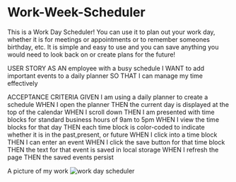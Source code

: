 # Work-Week-Scheduler

This is a Work Day Scheduler! You can use it to plan out your work day, whether it
is for meetings or appointments or to remember someones birthday, etc. It is simple 
and easy to use and you can save anything you would need to look back on or create plans 
for the future!

USER STORY
AS AN employee with a busy schedule
I WANT to add important events to a daily planner
SO THAT I can manage my time effectively

ACCEPTANCE CRITERIA
GIVEN I am using a daily planner to create a schedule
WHEN I open the planner
THEN the current day is displayed at the top of the calendar
WHEN I scroll down
THEN I am presented with time blocks for standard business hours of 9am to 5pm
WHEN I view the time blocks for that day
THEN each time block is color-coded to indicate whether it is in the past,present,    or future
WHEN I click into a time block
THEN I can enter an event
WHEN I click the save button for that time block
THEN the text for that event is saved in local storage
WHEN I refresh the page
THEN the saved events persist

A picture of my work
![work day scheduler](https://github.com/allyd417/Work-Week-Scheduler/assets/124013344/4fee16f0-a951-4193-986f-cb3e4039bc77)
